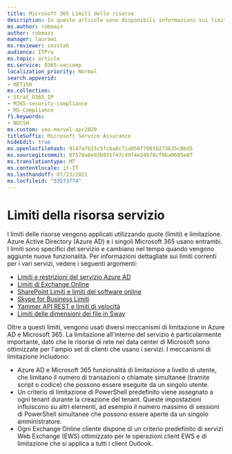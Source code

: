 ```yaml
---
title: Microsoft 365 Limiti delle risorse
description: In questo articolo sono disponibili informazioni sui limiti delle risorse per le varie applicazioni all'interno di Microsoft 365.
ms.author: robmazz
author: robmazz
manager: laurawi
ms.reviewer: sosstah
audience: ITPro
ms.topic: article
ms.service: O365-seccomp
localization_priority: Normal
search.appverid:
- MET150
ms.collection:
- Strat_O365_IP
- M365-security-compliance
- MS-Compliance
f1.keywords:
- NOCSH
ms.custom: seo-marvel-apr2020
titleSuffix: Microsoft Service Assurance
hideEdit: true
ms.openlocfilehash: 9147afb15c5fcba8c71a056f7001b273635c8bd5
ms.sourcegitcommit: 07578a8e03b931f47c49f4e34b78cf8ba0605e8f
ms.translationtype: MT
ms.contentlocale: it-IT
ms.lasthandoff: 07/23/2021
ms.locfileid: "53573774"
---
```

# <a name="service-resource-limits"></a>Limiti della risorsa servizio

I limiti delle risorse vengono applicati utilizzando quote (limiti) e limitazione. Azure Active Directory (Azure AD) e i singoli Microsoft 365 usano entrambi. I limiti sono specifici del servizio e cambiano nel tempo quando vengono aggiunte nuove funzionalità. Per informazioni dettagliate sui limiti correnti per i vari servizi, vedere i seguenti argomenti:

- [Limiti e restrizioni del servizio Azure AD](/azure/azure-resource-manager/management/azure-subscription-service-limits)
- [Limiti di Exchange Online](/office365/servicedescriptions/exchange-online-service-description/exchange-online-limits)
- [SharePoint Limiti e limiti del software online](https://support.office.com/article/SharePoint-Online-software-boundaries-and-limits-8F34FF47-B749-408B-ABC0-B605E1F6D498)
- [Skype for Business Limiti](https://technet.microsoft.com/library/skype-for-business-online-limits.aspx)
- [Yammer API REST e limiti di velocità](https://developer.yammer.com/docs/rest-api-rate-limits)
- [Limiti delle dimensioni dei file in Sway](https://support.office.com/article/File-size-limits-in-Sway-4db21bc6-b42b-499f-9272-66e089db109f)

Oltre a questi limiti, vengono usati diversi meccanismi di limitazione in Azure AD e Microsoft 365. La limitazione all'interno del servizio è particolarmente importante, dato che le risorse di rete nei data center di Microsoft sono ottimizzate per l'ampio set di clienti che usano i servizi. I meccanismi di limitazione includono:

- Azure AD e Microsoft 365 funzionalità di limitazione a livello di utente, che limitano il numero di transazioni o chiamate simultanee (tramite script o codice) che possono essere eseguite da un singolo utente.
- Un criterio di limitazione di PowerShell predefinito viene assegnato a ogni tenant durante la creazione del tenant. Queste impostazioni influiscono su altri elementi, ad esempio il numero massimo di sessioni di PowerShell simultanee che possono essere aperte da un singolo amministratore.
- Ogni Exchange Online cliente dispone di un criterio predefinito di servizi Web Exchange (EWS) ottimizzato per le operazioni client EWS e di limitazione che si applica a tutti i client Outlook.
